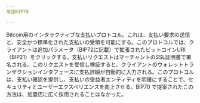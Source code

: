 ```yaml
---
用語BIP70

---
```

Bitcoin用のインタラクティブな支払いプロトコル。これは、支払い要求の送信と、安全かつ標準化された支払いの受領を可能にする。このプロトコルでは、クライアントは追加パラメータ（BIP72に記載）で拡張されたビットコインURI（BIP21）をクリックする。支払いリクエストはマーチャントのSSL証明書で署名される。このリクエストを受信し検証すると、クライアントのウォレットトランザクションインタフェースに支払詳細が自動的に入力される。このプロトコルは、支払い確認を提供し、支払いの受益者エンティティを明確にすることで、セキュリティとユーザーエクスペリエンスを向上させる。BIP70 で提案されたこの方法は、加盟店に広く採用されることはなかった。